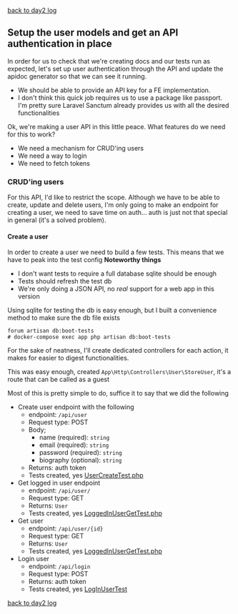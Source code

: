 [back to day2 log](../log.md)

## Setup the user models and get an API authentication in place
In order for us to check that we're creating docs and our tests run as expected,
let's set up user authentication through the API and update the apidoc generator
so that we can see it running.
* We should be able to provide an API key for a FE implementation.
* I don't think this quick job requires us to use a package like passport. I'm
  pretty sure Laravel Sanctum already provides us with all the desired
  functionalities

Ok, we're making a user API in this little peace. What features do we need for
this to work?
* We need a mechanism for CRUD'ing users
* We need a way to login
* We need to fetch tokens

### CRUD'ing users
For this API, I'd like to restrict the scope. Although we have to be able to
create, update and delete users, I'm only going to make an endpoint for creating
a user, we need to save time on auth... auth is just not that special in general
(it's a solved problem).

#### Create a user
In order to create a user we need to build a few tests. This means that we have
to peak into the test config
**Noteworthy things**
* I don't want tests to require a full database sqlite should be enough
* Tests should refresh the test db
* We're only doing a JSON API, no _real_ support for a web app in this version

Using sqlite for testing the db is easy enough, but I built a convenience method
to make sure the db file exists
```
forum artisan db:boot-tests
# docker-compose exec app php artisan db:boot-tests
```
For the sake of neatness, I'll create dedicated controllers for each action, it
makes for easier to digest functionalities.

This was easy enough, created `App\Http\Controllers\User\StoreUser`, it's a
route that can be called as a guest

Most of this is pretty simple to do, suffice it to say that we did the following
* Create user endpoint with the following
  * endpoint: `/api/user`
  * Request type: POST
  * Body;
    * name (required): `string`
    * email (required): `string`
    * password (required): `string`
    * biography (optional): `string`
  * Returns: auth token
  * Tests created, yes [UserCreateTest.php](../../../tests/User/UserCreateTest.php)
* Get logged in user endpoint
  * endpoint: `/api/user/`
  * Request type: GET
  * Returns: `User`
  * Tests created, yes [LoggedInUserGetTest.php](../../../tests/User/UserGetTest.php)
* Get user
  * endpoint: `/api/user/{id}`
  * Request type: GET
  * Returns: `User`
  * Tests created, yes [LoggedInUserGetTest.php](../../../tests/User/UserGetTest.php)
* Login user
  * endpoint: `/api/login`
  * Request type: POST
  * Returns: auth token
  * Tests created, yes [LogInUserTest](../../../tests/User/LogInUserTest.php)

[back to day2 log](../log.md)
